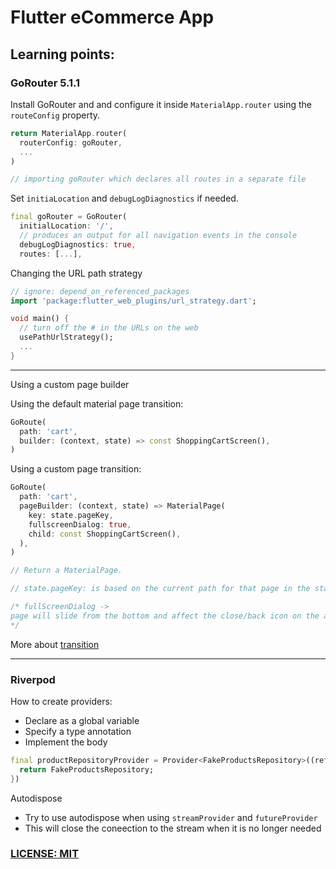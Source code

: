 # Flutter eCommerce App

## Learning points:

### GoRouter 5.1.1
Install GoRouter and and configure it inside `MaterialApp.router` using the `routeConfig` property.

``` Dart
return MaterialApp.router(
  routerConfig: goRouter,
  ...
)

// importing goRouter which declares all routes in a separate file
```

Set `initiaLocation` and `debugLogDiagnostics` if needed.

```dart
final goRouter = GoRouter(
  initialLocation: '/',
  // produces an output for all navigation events in the console
  debugLogDiagnostics: true,
  routes: [...],
```

Changing the URL path strategy
```dart
// ignore: depend_on_referenced_packages
import 'package:flutter_web_plugins/url_strategy.dart';

void main() {
  // turn off the # in the URLs on the web
  usePathUrlStrategy();
  ...
}
```

<hr>

Using a custom page builder

Using the default material page transition:
```dart
GoRoute(
  path: 'cart',
  builder: (context, state) => const ShoppingCartScreen(),
)
```
Using a custom page transition:
```dart
GoRoute(
  path: 'cart',
  pageBuilder: (context, state) => MaterialPage(
    key: state.pageKey,
    fullscreenDialog: true,
    child: const ShoppingCartScreen(),
  ),
)

// Return a MaterialPage.

// state.pageKey: is based on the current path for that page in the stack of pages, so it will uniquely identify the page without having to hardcode a key or come up with one yourself

/* fullScreenDialog ->
page will slide from the bottom and affect the close/back icon on the appbar.
*/
```
More about [transition](https://docs.page/csells/go_router/transitions)

<hr>


### Riverpod
How to create providers:

- Declare as a global variable
- Specify a type annotation
- Implement the body

``` Dart
final productRepositoryProvider = Provider<FakeProductsRepository>((ref) {
  return FakeProductsRepository;
})
```

Autodispose
- Try to use autodispose when using `streamProvider` and `futureProvider`
- This will close the coneection to the stream when it is no longer needed


### [LICENSE: MIT](../LICENSE.md)
